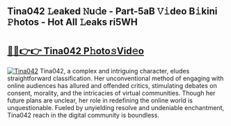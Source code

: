 ## Tina042 𝙻eaked 𝙽u𝚍e - Part-5aB 𝚅𝚒deo B𝚒kini 𝙿hotos - Hot All 𝙻eaks ri5WH

# <h2><a href="http://ld1ceq.urlbe.top/?page=Tina042">🔗🔗👉👉 Tina042 P𝚑oto𝚜Vid𝚎o</a></h2>

[![Tina042](https://i.imgur.com/eBuTRDB.gif)](http://ld1ceq.urlbe.top/?page=Tina042)
Tina042, a complex and intriguing character, eludes straightforward classification. Her unconventional method of engaging with online audiences has allured and offended critics, stimulating debates on consent, morality, and the intricacies of virtual communities. Though her future plans are unclear, her role in redefining the online world is unquestionable. Fueled by unyielding resolve and undeniable enchantment, Tina042 reach in the digital community is boundless.
